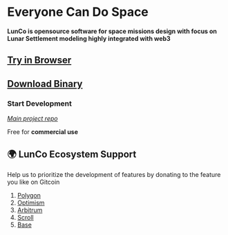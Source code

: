 # Everyone Can Do Space

**LunCo is opensource software for space missions design with focus on Lunar Settlement modeling highly integrated with web3**

## [Try in Browser](https://alpha.lunco.space)
## [Download Binary](https://github.com/LunCoSim/lunco-sim/releases/tag/v0.4.0-dev1)

   
### **Start Development** 

*[Main project repo](https://github.com/LunCoSim/lunco-sim)*

Free for **commercial use**

## 🌍 LunCo Ecosystem Support

Help us to prioritize the development of features by donating to the feature you like on Gitcoin

1. [Polygon]( https://builder.gitcoin.co/#/chains/137/rounds/6)
2. [Optimism](https://builder.gitcoin.co/#/chains/10/rounds/8)
3. [Arbitrum](https://builder.gitcoin.co/#/chains/42161/rounds/15)
4. [Scroll](https://builder.gitcoin.co/#/chains/534352/rounds/4)
5. [Base](https://builder.gitcoin.co/#/chains/8453/rounds/6)
